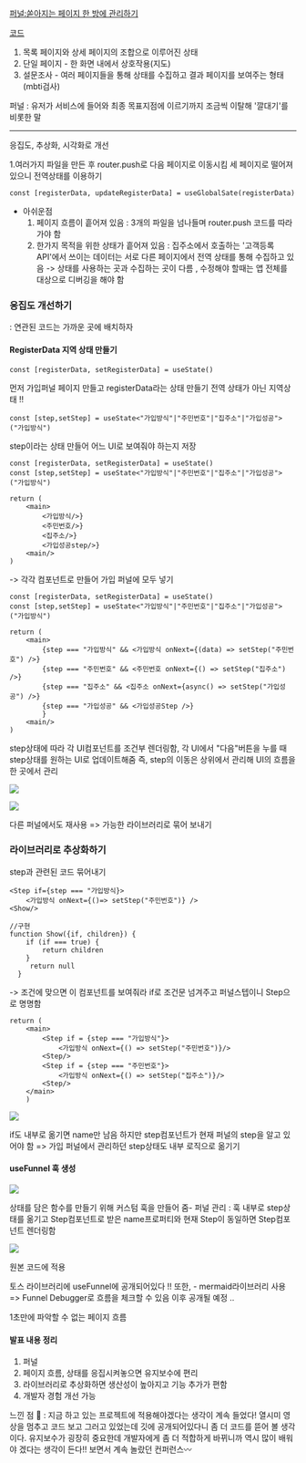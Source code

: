 [퍼널:쏟아지는 페이지 한 방에 관리하기](https://www.youtube.com/watch?v=NwLWX2RNVcw&list=PL1DJtS1Hv1PiGXmgruP1_gM2TSvQiOsFL&index=5)

[코드](https://github.com/toss/slash/tree/main/packages/react/use-funnel)

1.  목록 페이지와 상세 페이지의 조합으로 이루어진 상태
2.  단일 페이지 - 한 화면 내에서 상호작용(지도)
3.  설문조사 - 여러 페이지들을 통해 상태를 수집하고 결과 페이지를 보여주는 형태(mbti검사)

퍼널 : 유저가 서비스에 들어와 최종 목표지점에 이르기까지 조금씩 이탈해 '깔대기'를 비롯한 말

---

응집도, 추상화, 시각화로 개선

1.여러가지 파일을 만든 후 router.push로 다음 페이지로 이동시킴
세 페이지로 떨어져있으니 전역상태를 이용하기

```
const [registerData, updateRegisterData] = useGlobalSate(registerData)
```

- 아쉬운점
  1. 페이지 흐름이 흩어져 있음 : 3개의 파일을 넘나들며 router.push 코드를 따라가야 함
  2. 한가지 목적을 위한 상태가 흩어져 있음 : 집주소에서 호출하는 '고객등록 API'에서 쓰이는 데이터는 서로 다른 페이지에서 전역 상태를 통해 수집하고 있음 -> 상태를 사용하는 곳과 수집하는 곳이 다름 , 수정해야 할때는 앱 전체를 대상으로 디버깅을 해야 함

### 응집도 개선하기

: 연관된 코드는 가까운 곳에 배치하자

#### RegisterData 지역 상태 만들기

```
const [registerData, setRegisterData] = useState()
```

먼저 가입퍼널 페이지 만들고 registerData라는 상태 만들기
전역 상태가 아닌 지역상태 !!

```
const [step,setStep] = useState<"가입방식"|"주민번호"|"집주소"|"가입성공">("가입방식")
```

step이라는 상태 만들어 어느 UI로 보여줘야 하는지 저장

```
const [registerData, setRegisterData] = useState()
const [step,setStep] = useState<"가입방식"|"주민번호"|"집주소"|"가입성공">("가입방식")

return (
	<main>
    	<가입방식/>}
        <주민번호/>}
        <집주소/>}
        <가입성공step/>}
    <main/>
)
```

-> 각각 컴포넌트로 만들어 가입 퍼널에 모두 넣기

```
const [registerData, setRegisterData] = useState()
const [step,setStep] = useState<"가입방식"|"주민번호"|"집주소"|"가입성공">("가입방식")

return (
	<main>
    	{step === "가입방식" && <가입방식 onNext={(data) => setStep("주민번호") />}
        {step === "주민번호" && <주민번호 onNext={() => setStep("집주소") />}
        {step === "집주소" && <집주소 onNext={async() => setStep("가입성공") />}
        {step === "가입성공" && <가입성공Step />}
        }
    <main/>
)

```

step상태에 따라 각 UI컴포넌트를 조건부 렌더링함, 각 UI에서 "다음"버튼을 누를 때 step상태를 원하는 UI로 업데이트해줌
즉, step의 이동은 상위에서 관리해 UI의 흐름을 한 곳에서 관리

![](https://velog.velcdn.com/images/for24ng/post/84ed7a4b-bcc0-469e-ab17-8eda09e8efc8/image.png)

![](https://velog.velcdn.com/images/for24ng/post/0a634c80-82f6-43a4-b66e-82aa18b51e3c/image.png)

다른 퍼널에서도 재사용 => 가능한 라이브러리로 묶어 보내기

### 라이브러리로 추상화하기

step과 관련된 코드 묶어내기

```
<Step if={step === "가입방식}>
	<가입방식 onNext={()=> setStep("주민번호")} />
<Show/>

//구현
function Show({if, children}) {
	if (if === true) {
    	return children
    }
     return null
  }
```

-> 조건에 맞으면 이 컴포넌트를 보여줘라
if로 조건문 넘겨주고 퍼널스텝이니 Step으로 명명함

```
return (
	<main>
    	<Step if = {step === "가입방식"}>
        	<가입방식 onNext={() => setStep("주민번호")}/>
        <Step/>
        <Step if = {step === "주민번호"}>
        	<가입방식 onNext={() => setStep("집주소")}/>
        <Step/>
    </main>
    )
```

![](https://velog.velcdn.com/images/for24ng/post/161001fb-9116-4086-be1e-40a6eeb572d9/image.png)

if도 내부로 옮기면 name만 남음
하지만 step컴포넌트가 현재 퍼널의 step을 알고 있어야 함
=> 가입 퍼널에서 관리하던 step상태도 내부 로직으로 옮기기

#### useFunnel 훅 생성

![](https://velog.velcdn.com/images/for24ng/post/0bdce98d-43f9-4e5d-8068-43cb63ddd4e3/image.png)

상태를 담은 함수를 만들기 위해 커스텀 훅을 만들어 줌- 퍼널 관리
: 훅 내부로 step상태를 옮기고 Step컴포넌트로 받은 name프로퍼티와 현재 Step이 동일하면 Step컴포넌트 렌더링함

![](https://velog.velcdn.com/images/for24ng/post/24732b02-b7f1-4a2b-964d-10a3c09252ba/image.png)

원본 코드에 적용

토스 라이브러리에 useFunnel에 공개되어있다 !!
또한, - mermaid라이브러리 사용 => Funnel Debugger로 흐름을 체크할 수 있음 이후 공개될 예정 ..

1초만에 파악할 수 없는 페이지 흐름

#### 발표 내용 정리

1. 퍼널
2. 페이지 흐름, 상태를 응집시켜놓으면 유지보수에 편리
3. 라이브러리로 추상화하면 생산성이 높아지고 기능 추가가 편함
4. 개발자 경험 개선 가능

느낀 점 🧂
: 지금 하고 있는 프로젝트에 적용해야겠다는 생각이 계속 들었다! 열시미 영상을 멈추고 코드 보고 그러고 있었는데 깃에 공개되어있다니 좀 더 코드를 뜯어 볼 생각이다. 유지보수가 굉장히 중요한데 개발자에게 좀 더 적합하게 바뀌니까 역시 많이 배워야 겠다는 생각이 든다!! 보면서 계속 놀랐던 컨퍼런스〰
